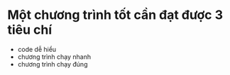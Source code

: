 # Một chương trình tốt cần đạt được 3 tiêu chí
- code dễ hiểu
- chương trình chạy nhanh
- chương trình chạy đúng